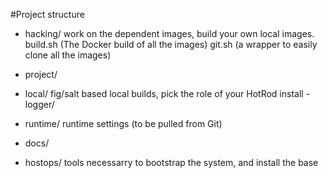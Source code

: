 #Project structure

- hacking/
      work on the dependent images, build your own local images.
      build.sh (The Docker build of all the images)
      git.sh (a wrapper to easily clone all the images)
      
- project/
      

- local/
      fig/salt based local builds, pick the role of your HotRod install
      - logger/
      
      
- runtime/
      runtime settings (to be pulled from Git)

- docs/

- hostops/
      tools necessarry to bootstrap the system, and install the base
      



